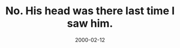 ---
layout: base.njk
title : 'No.  His head was there last time I saw him.' 
view_title : 'No.  His head was there last time I saw him.' 
year : '2000' 
date : '2000-02-12' 
img_file : '/drawing/nohishead.png' 
html_file : 'nohishead' 
next_html : 'shenever.html' 
year_order : '153' 
permalink : "title/{{html_file}}.html"
---